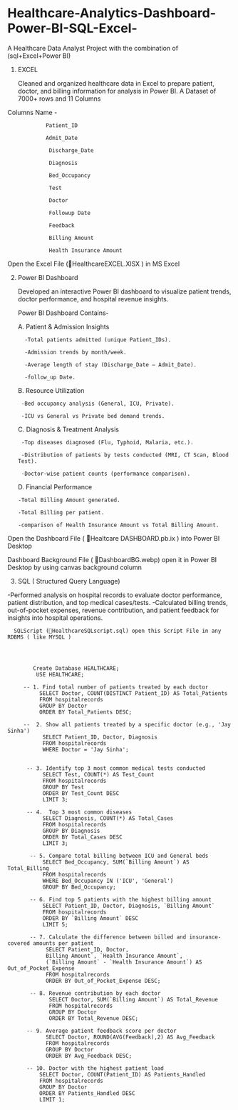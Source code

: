 # Healthcare-Analytics-Dashboard-Power-BI-SQL-Excel-
A Healthcare Data Analyst Project with the combination of (sql+Excel+Power BI)


1. EXCEL

    Cleaned and organized healthcare data in Excel to prepare patient, doctor, and billing information for analysis in Power BI.
    A Dataset of 7000+ rows and 11 Columns

  Columns Name -

                Patient_ID

                Admit_Date

                 Discharge_Date

                 Diagnosis

                 Bed_Occupancy	

                 Test

                 Doctor

                 Followup Date

                 Feedback

                 Billing Amount

                 Health Insurance Amount


  Open the Excel File (📄HealthcareEXCEL.XlSX ) in MS Excel 
  

  

 
 2. Power BI Dashboard

      Developed an interactive Power BI dashboard to visualize patient trends, doctor performance, and hospital revenue             insights.
   
      Power BI Dashboard Contains-
   
   
       A. Patient & Admission Insights

          -Total patients admitted (unique Patient_IDs).

          -Admission trends by month/week.

          -Average length of stay (Discharge_Date – Admit_Date).

          -follow_up Date.
   
      
      B. Resource Utilization

         -Bed occupancy analysis (General, ICU, Private).

         -ICU vs General vs Private bed demand trends.
   
       
      C. Diagnosis & Treatment Analysis

         -Top diseases diagnosed (Flu, Typhoid, Malaria, etc.).

         -Distribution of patients by tests conducted (MRI, CT Scan, Blood Test).

         -Doctor-wise patient counts (performance comparison).
   

      D. Financial Performance

        -Total Billing Amount generated.

        -Total Billing per patient.

        -comparison of Health Insurance Amount vs Total Billing Amount.
   

Open the Dashboard File ( 📄Healtcare DASHBOARD.pb.ix ) into Power BI Desktop 


Dashboard Background File ( 📄DashboardBG.webp) open it in Power BI Desktop by using canvas background column




3. SQL ( Structured Query Language)

 -Performed analysis on hospital records to evaluate doctor performance, patient distribution, and top medical cases/tests.
 -Calculated billing trends, out-of-pocket expenses, revenue contribution, and patient feedback for insights into hospital operations.


      SQLScript (📄HealthcareSQLscript.sql) open this Script File in any RDBMS ( like MYSQL )




            Create Database HEALTHCARE;
             USE HEALTHCARE;
        
         -- 1. Find total number of patients treated by each doctor
              SELECT Doctor, COUNT(DISTINCT Patient_ID) AS Total_Patients
              FROM hospitalrecords
              GROUP BY Doctor
              ORDER BY Total_Patients DESC;

         --  2. Show all patients treated by a specific doctor (e.g., 'Jay Sinha')
               SELECT Patient_ID, Doctor, Diagnosis
               FROM hospitalrecords
               WHERE Doctor = 'Jay Sinha';

    
          -- 3. Identify top 3 most common medical tests conducted
               SELECT Test, COUNT(*) AS Test_Count
               FROM hospitalrecords
               GROUP BY Test
               ORDER BY Test_Count DESC
               LIMIT 3;

          -- 4.  Top 3 most common diseases
               SELECT Diagnosis, COUNT(*) AS Total_Cases
               FROM hospitalrecords
               GROUP BY Diagnosis
               ORDER BY Total_Cases DESC
               LIMIT 3;

           -- 5. Compare total billing between ICU and General beds
               SELECT Bed_Occupancy, SUM(`Billing Amount`) AS Total_Billing
               FROM hospitalrecords
               WHERE Bed_Occupancy IN ('ICU', 'General')
               GROUP BY Bed_Occupancy;

           -- 6. Find top 5 patients with the highest billing amount
               SELECT Patient_ID, Doctor, Diagnosis, `Billing Amount`
               FROM hospitalrecords
               ORDER BY `Billing Amount` DESC
               LIMIT 5;

           -- 7. Calculate the difference between billed and insurance-covered amounts per patient
                SELECT Patient_ID, Doctor, 
                Billing Amount`, `Health Insurance Amount`,
                (`Billing Amount` - `Health Insurance Amount`) AS Out_of_Pocket_Expense
                FROM hospitalrecords
                ORDER BY Out_of_Pocket_Expense DESC;

           -- 8. Revenue contribution by each doctor
                 SELECT Doctor, SUM(`Billing Amount`) AS Total_Revenue
                 FROM hospitalrecords
                 GROUP BY Doctor
                 ORDER BY Total_Revenue DESC;

          -- 9. Average patient feedback score per doctor
                SELECT Doctor, ROUND(AVG(Feedback),2) AS Avg_Feedback
                FROM hospitalrecords
                GROUP BY Doctor
                ORDER BY Avg_Feedback DESC;

          -- 10. Doctor with the highest patient load
              SELECT Doctor, COUNT(Patient_ID) AS Patients_Handled
              FROM hospitalrecords
              GROUP BY Doctor
              ORDER BY Patients_Handled DESC
              LIMIT 1;
      

      
     
     
    


